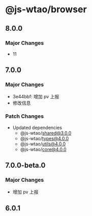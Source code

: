 # @js-wtao/browser

## 8.0.0

### Major Changes

- 11

## 7.0.0

### Major Changes

- 3e44bbf: 增加 pv 上报
- 修改信息

### Patch Changes

- Updated dependencies
  - @js-wtao/shared@3.0.0
  - @js-wtao/types@4.0.0
  - @js-wtao/utils@4.0.0
  - @js-wtao/core@4.0.0

## 7.0.0-beta.0

### Major Changes

- 增加 pv 上报

## 6.0.1

### Patch Changes

- Updated dependencies
  - @js-wtao/types@3.0.0
  - @js-wtao/core@3.0.3
  - @js-wtao/utils@3.0.1

## 6.0.0

### Major Changes

- 保存信息添加 useragent

### Patch Changes

- Updated dependencies
  - @js-wtao/utils@3.0.0
  - @js-wtao/core@3.0.2
  - @js-wtao/types@2.0.2

## 5.0.1

### Patch Changes

- Updated dependencies
  - @js-wtao/utils@2.1.0
  - @js-wtao/core@3.0.1
  - @js-wtao/types@2.0.1

## 5.0.0

### Major Changes

- 报错信息新增 useragent

## 4.0.0

### Major Changes

- 错误检测

## 3.0.0

### Major Changes

- 再次发布

## 2.0.0

### Major Changes

- 修改配置发版

### Patch Changes

- Updated dependencies
  - @js-wtao/shared@2.0.0
  - @js-wtao/types@2.0.0
  - @js-wtao/utils@2.0.0
  - @js-wtao/core@3.0.0

## 1.0.1

### Patch Changes

- Updated dependencies [74a4f51]
  - @js-wtao/core@2.0.0
  - @js-wtao/types@1.0.1
  - @js-wtao/utils@1.0.1
